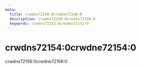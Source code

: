 ```yaml
---
meta:
  title: crwdns72148:0crwdne72148:0
  description: crwdns72150:0crwdne72150:0
  keywords: crwdns72152:0crwdne72152:0
---
```


# crwdns72154:0crwdne72154:0
crwdns72156:0crwdne72156:0

<entry-ad />

<backmatter />
